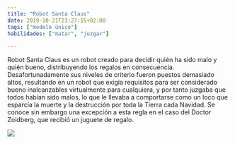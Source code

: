 ```yaml
---
title: "Robot Santa Claus"
date: 2019-10-21T23:27:55+02:00
tags: ["modelo único"]
habilidades: ["matar", "juzgar"]

---
```


Robot Santa Claus es un robot creado para decidir quién ha sido malo y quién bueno, distribuyendo los regalos en consecuencia. Desafortunadamente sus niveles de criterio fueron puestos demasiado altos, resultando en un robot que exigía requisitos para ser considerado bueno inalcanzables virtualmente para cualquiera, y por tanto juzgaba que todos habían sido malos, lo que le llevaba a comportarse como un loco que esparcía la muerte y la destrucción por toda la Tierra cada Navidad. Se conoce sin embargo una excepción a esta regla en el caso del Doctor Zoidberg, que recibió un juguete de regalo.

![](/images/robot-santa-claus.jpg)